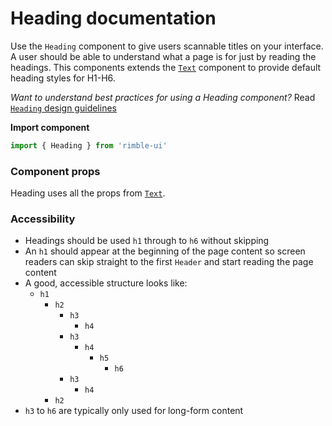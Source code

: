 # Heading documentation
Use the `Heading` component to give users scannable titles on your interface. A user should be able to understand what a page is for just by reading the headings. This components extends the [`Text`](https://consensys.github.io/rimble-ui/?path=/story/text--default) component to provide default heading styles for H1-H6.

_Want to understand best practices for using a Heading component?_ Read [`Heading` design guidelines](https://consensys.github.io/rimble-ui/?path=/story/heading--design--guidelines)

**Import component**
```jsx
import { Heading } from 'rimble-ui'
```

<!-- STORY -->

### Component props
Heading uses all the props from [`Text`](https://consensys.github.io/rimble-ui/?path=/story/text--default).

### Accessibility
- Headings should be used `h1` through to `h6` without skipping
- An `h1` should appear at the beginning of the page content so screen readers can skip straight to the first `Header` and start reading the page content
- A good, accessible structure looks like:
  - `h1`
    - `h2`
      - `h3`
        - `h4`
      - `h3`
        - `h4`
          - `h5`
            - `h6`
      - `h3`
        - `h4`
    - `h2`
- `h3` to `h6` are typically only used for long-form content
